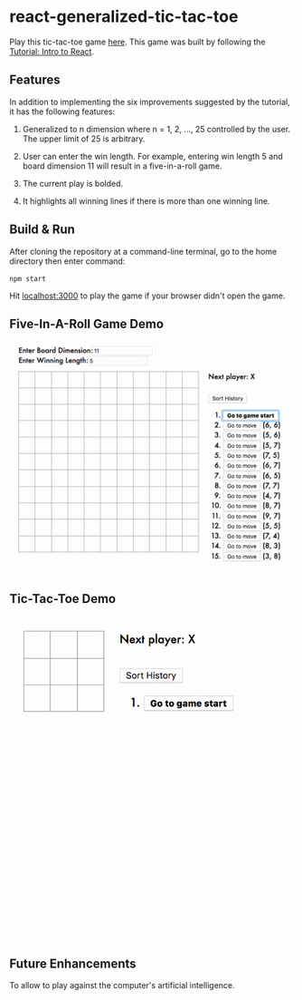 # react-generalized-tic-tac-toe

Play this tic-tac-toe game [here](https://powerful-cove-23499.herokuapp.com/).  This game was built by following the [Tutorial: Intro to React](https://reactjs.org/tutorial/tutorial.html).


## Features

In addition to implementing the six improvements suggested by the tutorial, it has the following features:

1. Generalized to n dimension where n = 1, 2, ..., 25 controlled by the user.  The upper limit of 25 is arbitrary.

2. User can enter the win length. For example, entering win length 5 and board dimension 11 will result in a five-in-a-roll game.

3. The current play is bolded.

4. It highlights all winning lines if there is more than one winning line.


## Build & Run

After cloning the repository at a command-line terminal, go to the home directory then enter command:

```
npm start
```

Hit [localhost:3000](http://localhost:3000/) to play the game if your browser didn't open the game.


## Five-In-A-Roll Game Demo

<img src='five-in-a-roll.gif' title='Video Walkthrough' alt='Video Walkthrough' />


## Tic-Tac-Toe Demo

<img src='demo.gif' title='Video Walkthrough' alt='Video Walkthrough' />


## Future Enhancements

To allow to play against the computer's artificial intelligence.
